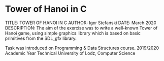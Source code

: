 # Tower of Hanoi in C
TITLE:   TOWER OF HANOI IN C
AUTHOR:  Igor Stefański
DATE: March 2020
DESCRIPTION:
The aim of the exercise was to write a well-known Tower of Hanoi game, using simple graphics library which is based on basic primitives from the SDL_gfx library.

Task was introduced on Programming & Data Structures course.
2019/2020 Academic Year
Technical University of Lodz, Computer Science
